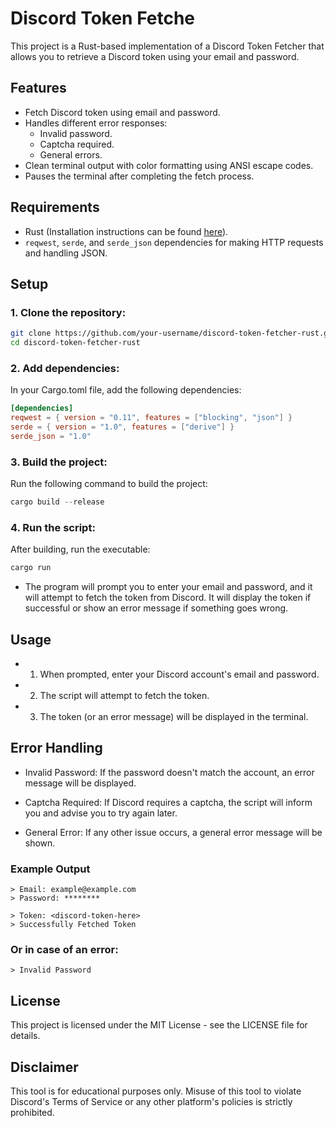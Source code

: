 

# Discord Token Fetche

This project is a Rust-based implementation of a Discord Token Fetcher that allows you to retrieve a Discord token using your email and password.

## Features

- Fetch Discord token using email and password.
- Handles different error responses:
  - Invalid password.
  - Captcha required.
  - General errors.
- Clean terminal output with color formatting using ANSI escape codes.
- Pauses the terminal after completing the fetch process.

## Requirements

- Rust (Installation instructions can be found [here](https://www.rust-lang.org/tools/install)).
- `reqwest`, `serde`, and `serde_json` dependencies for making HTTP requests and handling JSON.

## Setup

### 1. Clone the repository:

```bash
git clone https://github.com/your-username/discord-token-fetcher-rust.git
cd discord-token-fetcher-rust
```

### 2. Add dependencies:

In your Cargo.toml file, add the following dependencies:

```toml
[dependencies]
reqwest = { version = "0.11", features = ["blocking", "json"] }
serde = { version = "1.0", features = ["derive"] }
serde_json = "1.0"
```

### 3. Build the project:

Run the following command to build the project:

```rust
cargo build --release
```

### 4. Run the script:

After building, run the executable:

```rust
cargo run
```

- The program will prompt you to enter your email and password, and it will attempt to fetch the token from Discord. It will display the token if successful or show an error message if something goes wrong.

## Usage

- 1. When prompted, enter your Discord account's email and password.


- 2. The script will attempt to fetch the token.


- 3. The token (or an error message) will be displayed in the terminal.



## Error Handling

- Invalid Password: If the password doesn't match the account, an error message will be displayed.

- Captcha Required: If Discord requires a captcha, the script will inform you and advise you to try again later.

- General Error: If any other issue occurs, a general error message will be shown.


### Example Output

```code
> Email: example@example.com
> Password: ********

> Token: <discord-token-here>
> Successfully Fetched Token
```

### Or in case of an error:

```code
> Invalid Password
```

## License

This project is licensed under the MIT License - see the LICENSE file for details.

## Disclaimer

This tool is for educational purposes only. Misuse of this tool to violate Discord's Terms of Service or any other platform's policies is strictly prohibited.
